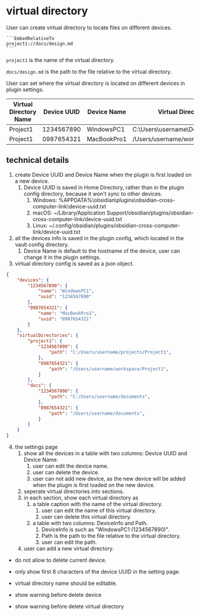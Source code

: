 # virtual directory

User can create virtual directory to locate files on different devices.

~~~
```EmbedRelativeTo
project1://docs/design.md
```
~~~

`project1` is the name of the virtual directory.

`docs/design.md` is the path to the file relative to the virtual directory.

User can set where the virtual directory is located on different devices in plugin settings.

| Virtual Directory Name | Device UUID | Device Name | Virtual Directory Path |
| --- | --- | --- | --- |
| Project1 | 1234567890 | WindowsPC1 | C:\Users\username\Documents\Project1 |
| Project1 | 0987654321 | MacBookPro1 | /Users/username/workspace/Project1 |





## technical details

1. create Device UUID and Device Name when the plugin is first loaded on a new device.
	1. Device UUID is saved in Home Directory, rather than in the plugin config directory, because it won't sync to other devices.
		1. Windows: %APPDATA%\obsidian\plugins\obsidian-cross-computer-link\device-uuid.txt
		2. macOS: ~/Library/Application Support/obsidian/plugins/obsidian-cross-computer-link/device-uuid.txt
		3. Linux: ~/.config/obsidian/plugins/obsidian-cross-computer-link/device-uuid.txt
2. all the devices info is saved in the plugin config, which located in the vault config directory.
	1. Device Name is default to the hostname of the device, user can change it in the plugin settings.
3. virtual directory config is saved as a json object.

```json
{
	"devices": {
		"1234567890": {
			"name": "WindowsPC1",
			"uuid": "1234567890"
		},
		"0987654321": {
			"name": "MacBookPro1",
			"uuid": "0987654321"
		}
	},
	"virtualDirectories": {
		"project1": {
			"1234567890": {
				"path": "C:/Users/username/projects/Project1",
			},
			"0987654321": {
				"path": "/Users/username/workspace/Project1",
			}
		},
		"docs": {
			"1234567890": {
				"path": "C:/Users/username/documents",
			},
			"0987654321": {
				"path": "/Users/username/documents",
			}
		}
	}
}
```

4. the settings page
	1. show all the devices in a table with two columns: Device UUID and Device Name.
		1. user can edit the device name.
		2. user can delete the device.
		3. user can not add new device, as the new device will be added when the plugin is first loaded on the new device.
	2. seperate virtual directories into sections.
	3. in each section, show each virtual directory as
		1. a table caption with the name of the virtual directory.
			1. user can edit the name of this virtual directory.
			2. user can delete this virtual directory.
		2. a table with two columns: DeviceInfo and Path.
			1. DeviceInfo is such as "WindowsPC1 (1234567890)".
			2. Path is the path to the file relative to the virtual directory.
			3. user can edit the path.
	3. user can add a new virtual directory.

- do not allow to delete current device.
- only show first 8 characters of the device UUID in the setting page.
- virtual directory name should be editable.


- show warning before delete device
- show warning before delete virtual directory




